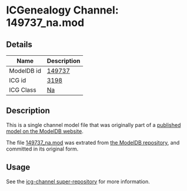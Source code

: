 # ICGenealogy Channel: 149737\_na.mod

## Details

Name | Description
---- | -----------
ModelDB id | [149737](http://senselab.med.yale.edu/ModelDB/ShowModel.cshtml?model=149737)
ICG id | [3198](http://icg.neurotheory.ox.ac.uk/channels/2/3198)
ICG Class | [Na](http://icg.neurotheory.ox.ac.uk/channels/2)

## Description

This is a single channel model file that was originally part of a [published model on the ModelDB website](http://senselab.med.yale.edu/mModelDB/ShowModel.cshtml?model=149737).

The file [149737\_na.mod](149737_na.mod) was extrated from [the ModelDB repository](http://senselab.med.yale.edu/ModelDB/ShowModel.cshtml?model=149737), and committed in its original form.

## Usage

See the [icg-channel super-repository](https://github.com/icgenealogy/icg-channels) for more information.